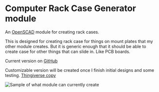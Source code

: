 # Computer Rack Case Generator module
An [OpenSCAD](http://www.openscad.org) module for creating rack cases.

This is designed for creating rack case for things on mount plates that my
other module creates. But it is generic enough that it should be able to
create case for other things that can slide in. Like PCB boards.

Current version on [GitHub](https://github.com/snemetz/OpenSCAD-Modules/tree/master/cluster-rack)

Customizable version will be created once I finish initial designs and some testing.
[Thingiverse copy](http://www.thingiverse.com/thing:)


![Sample of what module can currently create](plate-sample-in-OpenSCAD.png)
